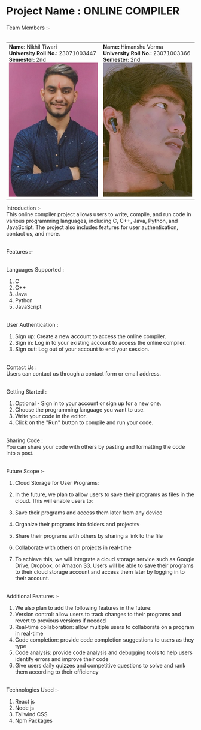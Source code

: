 # Project Name : ONLINE COMPILER

Team Members :- <br><br>
<table>
  <tr>
    <td>
      <strong>Name:</strong> Nikhil Tiwari<br>
      <strong>University Roll No.:</strong> 23071003447<br>
      <strong>Semester:</strong> 2nd<br>
      <img src="./client-side/src/images/nikhil.jpeg.jpg" alt="Nikhil Tiwari" width="250" />
    </td>
    <td>
      <strong>Name:</strong> Himanshu Verma<br>
      <strong>University Roll No.:</strong> 23071003366<br>
      <strong>Semester:</strong> 2nd<br>
      <img src="./client-side/src/images/himanshu.jpg" alt="Himanshu Verma" width="250" />
    </td>
  </tr>
</table>

Introduction :-<br>
This online compiler project allows users to write, compile, and run code in various programming languages, including C, C++, Java, Python, and JavaScript. The project also includes features for user authentication, contact us, and more.<br><br>

Features :-<br><br>

Languages Supported :<br>
1. C <br>
2. C++ <br>
3. Java <br>
4. Python <br>
5. JavaScript <br><br>

User Authentication :<br>
1. Sign up: Create a new account to access the online compiler.<br>
2. Sign in: Log in to your existing account to access the online compiler.<br>
3. Sign out: Log out of your account to end your session.<br><br>

Contact Us :<br>
Users can contact us through a contact form or email address.<br><br>

Getting Started :<br>
1. Optional - Sign in to your account or sign up for a new one.<br>
2. Choose the programming language you want to use.<br>
3. Write your code in the editor.<br>
4. Click on the "Run" button to compile and run your code.<br><br>

Sharing Code :<br>
You can share your code with others by pasting and formatting the code into a post.<br><br>

Future Scope :-<br>
1. Cloud Storage for User Programs:<br>
2. In the future, we plan to allow users to save their programs as files in the cloud. This will enable users to:<br>

1. Save their programs and access them later from any device<br>
2. Organize their programs into folders and projectsv
3. Share their programs with others by sharing a link to the file<br>
4. Collaborate with others on projects in real-time<br>
5. To achieve this, we will integrate a cloud storage service such as Google <br>Drive, Dropbox, or Amazon S3. Users will be able to save their programs to their cloud storage account and access them later by logging in to their account.<br><br>

Additional Features :-<br>
1. We also plan to add the following features in the future:<br>
2. Version control: allow users to track changes to their programs and revert to previous versions if needed<br>
3. Real-time collaboration: allow multiple users to collaborate on a program in real-time<br>
4. Code completion: provide code completion suggestions to users as they type<br>
5. Code analysis: provide code analysis and debugging tools to help users identify errors and improve their code<br>
6. Give users daily quizzes and competitive questions to solve and rank them according to their efficiency<br><br>

Technologies Used :-<br>
1. React js
2. Node js
3. Tailwind CSS
4. Npm Packages

